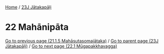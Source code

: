 
[Home](/) / [23J Jātakapāḷi](../23J.md)

# 22 Mahānipāta


[Go to previous page (21.1.5 Mahāsutasomajātaka)](21/21.1/21.1.5.md) / [Go to parent page (23J Jātakapāḷi)](0.md) / [Go to next page (22.1 Mūgapakkhavagga)](22/22.1.md)


